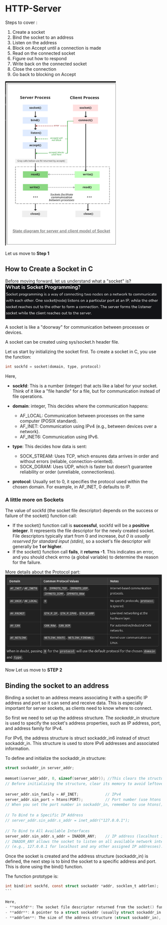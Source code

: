 # HTTP-Server

Steps to cover : 
1. Create a socket
2. Bind the socket to an address
3. Listen on the address
4. Block on Accept until a connection is made
5. Read on the connected socket
6. Figure out how to respond
7. Write back on the connected socket
8. Close the connection
9. Go back to blocking on Accept

![alt text](image-1.png)

Let us move to **Step 1**
## How to Create a Socket in C

Before moving forward, let us understand what a "socket" is?
![alt text](image.png)


A socket is like a "doorway" for communication between processes or devices.

A socket can be created using sys/socket.h header file.

Let us start by initializing the socket first. To create a socket in C, you use the function:
```C
int sockfd = socket(domain, type, protocol)
```

Here,
- **sockfd**: This is a number (integer) that acts like a label for your socket. Think of it like a "file handle" for a file, but for communication instead of file operations.

- **domain**: integer,  This decides where the communication happens:

    - AF_LOCAL: Communication between processes on the same computer (POSIX standard).
    - AF_INET: Communication using IPv4 (e.g., between devices over a network).
    - AF_INET6: Communication using IPv6.

- **type**: This decides how data is sent:
    - SOCK_STREAM: Uses TCP, which ensures data arrives in order and without errors (reliable, connection-oriented).
    - SOCK_DGRAM: Uses UDP, which is faster but doesn’t guarantee reliability or order (unreliable, connectionless).
- **protocol**: Usually set to 0, it specifies the protocol used within the chosen domain. For example, in AF_INET, 0 defaults to IP.

### A little more on Sockets

The value of sockfd (the socket file descriptor) depends on the success or failure of the socket() function call:

- If the socket() function call is **successful**, sockfd will be a **positive integer**. It represents the file descriptor for the newly created socket. File descriptors typically start from 0 and increase, *but 0 is usually reserved for standard input (stdin)*, so a socket's file descriptor will generally be **1 or higher**.
- If the socket() function call **fails**, it **returns -1**. This indicates an error, and you should check errno (a global variable) to determine the reason for the failure.

More details about the Protocol part:
![alt text](image-2.png)

Now Let us move to **STEP 2** 
## Binding the socket to an address

Binding a socket to an address means associating it with a specific IP address and port so it can send and receive data. This is especially important for server sockets, as clients need to know where to connect.

So first we need to set up the address structure.
The *sockaddr_in* structure is used to specify the socket's address properties, such as IP address, port, and address family for IPv4.

For IPv6, the address structure is struct sockaddr_in6 instead of struct sockaddr_in. This structure is used to store IPv6 addresses and associated information.

To define and initialize the sockaddr_in structure:
```C
struct sockaddr_in server_addr;

memset(&server_addr, 0, sizeof(server_addr)); //This clears the structure
// Before initializing the structure, clear its memory to avoid leftover garbage values that might cause undefined behavior

server_addr.sin_family = AF_INET;            // IPv4
server_addr.sin_port = htons(PORT);          // Port number (use htons for network byte order)
// When you set the port number in sockaddr_in, remember to use htons() to ensure the port is in network byte order.

// To Bind to a Specific IP Address
// server_addr.sin_addr.s_addr = inet_addr("127.0.0.1"); 

// To Bind to All Available Interfaces
server_addr.sin_addr.s_addr = INADDR_ANY;    // IP address (localhost in this case)
// INADDR_ANY allows the socket to listen on all available network interfaces 
// (e.g., 127.0.0.1 for localhost and any other assigned IP addresses).

```



Once the socket is created and the address structure (sockaddr_in) is defined, the next step is to bind the socket to a specific address and port. This is done using the bind() function.

The function prototype is:
````C
int bind(int sockfd, const struct sockaddr *addr, socklen_t addrlen);
```

Here,
- **sockfd**: The socket file descriptor returned from the socket() function. This identifies the socket you want to bind.
- **addr**: A pointer to a struct sockaddr (usually struct sockaddr_in for IPv4) that contains the address to bind the socket to. This structure typically includes the IP address and port number.
- **addrlen**: The size of the address structure (struct sockaddr_in), which is typically sizeof(struct sockaddr_in). This tells the bind() function how much memory to read when accessing the address information.


